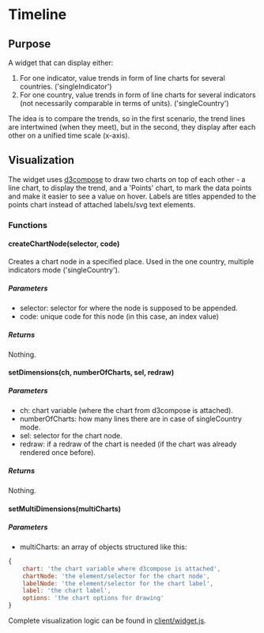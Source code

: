 Timeline
========

Purpose
-------

A widget that can display either:

1. For one indicator, value trends in form of line charts for several countries. ('singleIndicator')
2. For one country, value trends in form of line charts for several indicators (not necessarily comparable in terms of units). ('singleCountry')

The idea is to compare the trends, so in the first scenario, the trend lines are intertwined (when they meet), but in the second, they display after each other on a unified time scale (x-axis).

Visualization
-------------

The widget uses [d3compose](../d3compose) to draw two charts on top of each other - a line chart, to display the trend, and a 'Points' chart, to mark the data points and make it easier to see a value on hover. Labels are titles appended to the points chart instead of attached labels/svg text elements.

### Functions

#### createChartNode(selector, code)

Creates a chart node in a specified place. Used in the one country, multiple indicators mode ('singleCountry').

##### Parameters

- selector: selector for where the node is supposed to be appended.
- code: unique code for this node (in this case, an index value)

##### Returns

Nothing.

#### setDimensions(ch, numberOfCharts, sel, redraw)

##### Parameters

- ch: chart variable (where the chart from d3compose is attached).
- numberOfCharts: how many lines there are in case of singleCountry mode.
- sel: selector for the chart node.
- redraw: if a redraw of the chart is needed (if the chart was already rendered once before).

##### Returns

Nothing.

#### setMultiDimensions(multiCharts)

##### Parameters

- multiCharts: an array of objects structured like this:

```javascript
{ 
	chart: 'the chart variable where d3compose is attached',
	chartNode: 'the element/selector for the chart node',
	labelNode: 'the element/selector for the chart label',
	label: 'the chart label',
	options: 'the chart options for drawing'
}
```

Complete visualization logic can be found in [client/widget.js](client/widget.js).